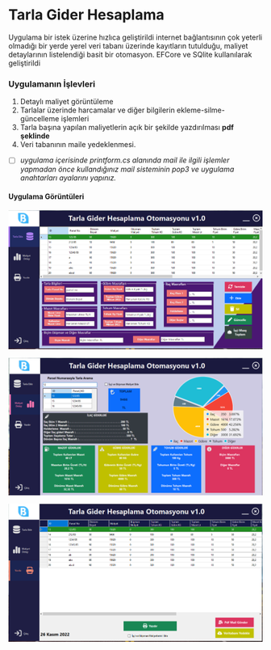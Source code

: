 # Tarla Gider Hesaplama

Uygulama bir istek üzerine hızlıca geliştirildi internet bağlantısının çok yeterli olmadığı bir yerde yerel veri  tabanı üzerinde kayıtların tutulduğu, maliyet detaylarının listelendiği basit bir otomasyon. EFCore ve SQlite kullanılarak geliştirildi

### Uygulamanın İşlevleri

1. Detaylı maliyet görüntüleme
2. Tarlalar üzerinde harcamalar ve diğer bilgilerin ekleme-silme-güncelleme işlemleri
3. Tarla başına yapılan maliyetlerin açık bir şekilde yazdırılması  **pdf şeklinde**
4. Veri tabanının maile yedeklenmesi. 



- [ ] *uygulama içerisinde printform.cs  alanında mail ile ilgili işlemler yapmadan önce kullandığınız mail sisteminin pop3 ve uygulama anahtarları ayalarını yapınız.*





#### Uygulama Görüntüleri



![resim1](https://github.com/hasanbaysal/TarlaOtomasyonProjesi/blob/master/TarlaOtomasyonProjesi2/app-images/ekleme-ekran.png)

![resim2](https://github.com/hasanbaysal/TarlaOtomasyonProjesi/blob/master/TarlaOtomasyonProjesi2/app-images/maliyet-ekran.png)

![resim3](https://github.com/hasanbaysal/TarlaOtomasyonProjesi/blob/master/TarlaOtomasyonProjesi2/app-images/yazdirma-ekran.png)

